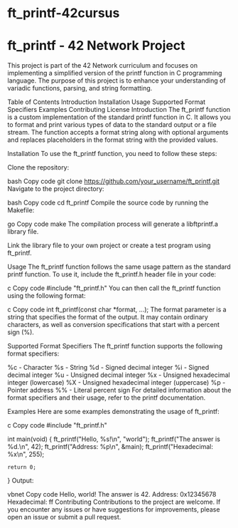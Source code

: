 # ft_printf-42cursus
# ft_printf - 42 Network Project
This project is part of the 42 Network curriculum and focuses on implementing a simplified version of the printf function in C programming language. The purpose of this project is to enhance your understanding of variadic functions, parsing, and string formatting.

Table of Contents
Introduction
Installation
Usage
Supported Format Specifiers
Examples
Contributing
License
Introduction
The ft_printf function is a custom implementation of the standard printf function in C. It allows you to format and print various types of data to the standard output or a file stream. The function accepts a format string along with optional arguments and replaces placeholders in the format string with the provided values.

Installation
To use the ft_printf function, you need to follow these steps:

Clone the repository:

bash
Copy code
git clone https://github.com/your_username/ft_printf.git
Navigate to the project directory:

bash
Copy code
cd ft_printf
Compile the source code by running the Makefile:

go
Copy code
make
The compilation process will generate a libftprintf.a library file.

Link the library file to your own project or create a test program using ft_printf.

Usage
The ft_printf function follows the same usage pattern as the standard printf function. To use it, include the ft_printf.h header file in your code:

c
Copy code
#include "ft_printf.h"
You can then call the ft_printf function using the following format:

c
Copy code
int ft_printf(const char *format, ...);
The format parameter is a string that specifies the format of the output. It may contain ordinary characters, as well as conversion specifications that start with a percent sign (%).

Supported Format Specifiers
The ft_printf function supports the following format specifiers:

%c - Character
%s - String
%d - Signed decimal integer
%i - Signed decimal integer
%u - Unsigned decimal integer
%x - Unsigned hexadecimal integer (lowercase)
%X - Unsigned hexadecimal integer (uppercase)
%p - Pointer address
%% - Literal percent sign
For detailed information about the format specifiers and their usage, refer to the printf documentation.

Examples
Here are some examples demonstrating the usage of ft_printf:

c
Copy code
#include "ft_printf.h"

int main(void) {
    ft_printf("Hello, %s!\n", "world");
    ft_printf("The answer is %d.\n", 42);
    ft_printf("Address: %p\n", &main);
    ft_printf("Hexadecimal: %x\n", 255);
    
    return 0;
}
Output:

vbnet
Copy code
Hello, world!
The answer is 42.
Address: 0x12345678
Hexadecimal: ff
Contributing
Contributions to the project are welcome. If you encounter any issues or have suggestions for improvements, please open an issue or submit a pull request.
